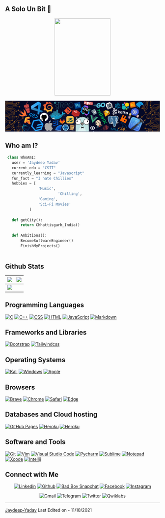 ## A Solo Un Bit 👋

<div align="center"><img src="https://private-user-images.githubusercontent.com/208305611/435424040-b7024354-0a2b-40a3-8923-6d1ec67cae00.png?jwt=eyJhbGciOiJIUzI1NiIsInR5cCI6IkpXVCJ9.eyJpc3MiOiJnaXRodWIuY29tIiwiYXVkIjoicmF3LmdpdGh1YnVzZXJjb250ZW50LmNvbSIsImtleSI6ImtleTUiLCJleHAiOjE3NDUwOTc1NjUsIm5iZiI6MTc0NTA5NzI2NSwicGF0aCI6Ii8yMDgzMDU2MTEvNDM1NDI0MDQwLWI3MDI0MzU0LTBhMmItNDBhMy04OTIzLTZkMWVjNjdjYWUwMC5wbmc_WC1BbXotQWxnb3JpdGhtPUFXUzQtSE1BQy1TSEEyNTYmWC1BbXotQ3JlZGVudGlhbD1BS0lBVkNPRFlMU0E1M1BRSzRaQSUyRjIwMjUwNDE5JTJGdXMtZWFzdC0xJTJGczMlMkZhd3M0X3JlcXVlc3QmWC1BbXotRGF0ZT0yMDI1MDQxOVQyMTE0MjVaJlgtQW16LUV4cGlyZXM9MzAwJlgtQW16LVNpZ25hdHVyZT03Y2E4MDc4NGZlMmVhNTg5MzBkMjQxYWUyMTc0ZGVhYzc0NWE2MzAzZmJkOTgwYzZjYjVmYTM1NTQ2N2JlMWFkJlgtQW16LVNpZ25lZEhlYWRlcnM9aG9zdCJ9.e8te5bM7GMtp4AJQOGhAdWm4T3DY6QwU5Nj9IiKBHXU" height = 250px width = 60%  /></div>


![Github Banner](https://github.com/Jaydeep-Yadav/Jaydeep-Yadav/blob/main/banner.png)

## Who am I?

 ```python
  class WhoAmI:
    user = 'Jaydeep Yadav'
	current_edu = "CSIT"
    currently_learning = "Javascript"
    fun_fact = "I hate Chillies"
	hobbies = [
				'Music',
                         'Chilling',
			 	'Gaming',
				'Sci-Fi Movies'
			]
	
	def getCity():
		return Chhattisgarh_India()
	
	def Ambitions():
		BecomeSoftwareEngineer()
		FinishMyProjects()
	
 ```

 
## Github Stats

<img src="https://github-readme-stats.vercel.app/api?username=jaydeep-yadav&&show_icons=true&count_private=true&theme=github_dark">|<img src="https://github-readme-streak-stats.herokuapp.com/?user=jaydeep-yadav&theme=blueberry_duo"/>
|---|---|
<img src="https://github-readme-stats.vercel.app/api/top-langs/?username=jaydeep-yadav&layout=compact&theme=github_dark"/>|

## Programming Languages

<p>
    <a href="#"><img alt="C" src="https://img.shields.io/badge/C%20-%232370ED.svg?logo=c&logoColor=white"></a>
    <a href="#"><img alt="C++" src="https://img.shields.io/badge/C++%20-%2300599C.svg?logo=c%2B%2B&logoColor=white"></a>
    <a href="#"><img alt="CSS" src="https://img.shields.io/badge/CSS%20-%231572B6.svg?logo=css3&logoColor=white"></a>
    <a href="#"><img alt="HTML" src="https://img.shields.io/badge/HTML%20-%23E34F26.svg?logo=html5&logoColor=white"></a>
    <a href="#"><img alt="JavaScript" src="https://img.shields.io/badge/JavaScript%20-%23F7DF1E.svg?logo=javascript&logoColor=black"></a>
    <a href="#"><img alt="Markdown" src="https://img.shields.io/badge/Markdown-%23000000.svg?logo=markdown&logoColor=white"></a>
</p>

## Frameworks and Libraries
<p>
   <a href="#"><img alt="Bootstrap" src="https://img.shields.io/badge/Bootstrap-563D7C?logo=bootstrap&logoColor=white"></a>
   <a href="#"><img alt="Tailwindcss" src="https://img.shields.io/badge/tailwindcss-%2338B2AC.svg?logo=tailwindcss&logoColor=white"></a>
</p>

## Operating Systems
<p>
	<a href="#"><img alt="Kali" src="https://img.shields.io/badge/Kali_Linux-557C94?logo=kali-linux&logoColor=white"></a>
	<a href="#"><img alt="Windows" src="https://img.shields.io/badge/Windows-0078D6?logo=windows&logoColor=white"></a>
	<a href="#"><img alt="Apple" src="https://img.shields.io/badge/mac%20os-000000?logo=apple&logoColor=white"></a>
	
</p>

## Browsers
<p>
	<a href="#"><img alt="Brave" src="https://img.shields.io/badge/Brave-FB542B?logo=brave&logoColor=white"></a>
	<a href="#"><img alt="Chrome" src="https://img.shields.io/badge/Google_chrome-4285F4?logo=Google-Chrome&logoColor=white"></a>
	<a href="#"><img alt="Safari" src="https://img.shields.io/badge/Safari-FF1B2D?logo=Safari&logoColor=white"></a>
	<a href="#"><img alt="Edge" src="https://img.shields.io/badge/Microsoft_Edge-0078D7?logo=Microsoft-edge&logoColor=white"></a>
</p>

## Databases and Cloud hosting

<p>
    <a href="#"><img alt="GitHub Pages" src="https://img.shields.io/badge/GitHub%20Pages-%23327FC7.svg?logo=github&logoColor=white"></a>
    <a href="#"><img alt="Heroku" src="https://img.shields.io/badge/Heroku%20-%23430098.svg?logo=heroku&logoColor=white"></a>
    <a href="#"><img alt="Heroku" src="https://img.shields.io/badge/Xampp%20-%23430098.svg?logo=xampp&logoColor=white"></a>
</p> 

## Software and Tools
<p>
  <a href="#"><img alt="Git" src="https://img.shields.io/badge/Git%20-%23F05033.svg?logo=git&logoColor=white"></a>
	<a href="#"><img alt="Vim" src="https://img.shields.io/badge/VIM-%2311AB00.svg?logo=vim&logoColor=white"></a>
  <a href="#"><img alt="Visual Studio Code" src="https://img.shields.io/badge/Visual%20Studio%20Code-0078d7.svg?logo=visual-studio-code&logoColor=white"></a>
  <a href="#"><img alt="Pycharm" src="https://img.shields.io/badge/pycharm-143?logo=pycharm&logoColor=black&color=green&labelColor=green"></a>
	<a href="#"><img alt="Sublime" src="https://img.shields.io/badge/sublime_text-%23575757.svg?logo=sublime-text&logoColor=important"></a>
	<a href="#"><img alt="Notepad" src="https://img.shields.io/badge/Notepad++-90E59A.svg?logo=notepad%2B%2B&logoColor=black"></a>
	<a href="#"><img alt="Xcode" src="https://img.shields.io/badge/Xcode-007ACC?for-the-badge&logo=xcode&logoColor=white"></a>
	<a href="#"><img alt="Intellij" src="https://img.shields.io/badge/IntelliJ&nbsp;IDEA-000000.svg?logo=intellij-idea&logoColor=white"></a>
</p>

## Connect with Me


<p align="center">
  <a href="https://linkedin.com/in/jaydeepyadav"><img alt="Linkedin" title="Jaydeep Yadav Linkedin" src="https://img.shields.io/badge/LinkedIn-0077B5?style=for-the-badge&logo=linkedin&logoColor=white"></a>
  <a href="https://github.com/Jaydeep-Yadav"><img alt="Github" title="Jaydeep Yadav Github" src="https://img.shields.io/badge/GitHub-100000?style=for-the-badge&logo=github&logoColor=white"></a>
  <a href="https://www.snapchat.com/add/badboy5299"><img alt="Bad Boy Snapchat" title="Jaydeep Yadav SC" src="https://img.shields.io/badge/Snapchat-FFFC00?style=for-the-badge&logo=snapchat&logoColor=white"></a>
  <a href="https://facebook.com/killerboy.jy"><img alt="Facebook" title="Jaydeep Yadav FB" src="https://img.shields.io/badge/Facebook-1877F2?style=for-the-badge&logo=facebook&logoColor=white"></a>
  <a href="https://instagram.com/bad_boy_official2"><img alt="Instagram" title="Jaydeep Yadav Instagram" src="https://img.shields.io/badge/Instagram-E4405F?style=for-the-badge&logo=instagram&logoColor=white"></a>
 </p>
 <p align="center">
  <a href="mailto:yadavjay374@gmail.com"><img alt="Gmail" title="Jaydeep Yadav Gmail" src="https://img.shields.io/badge/Gmail-D14836?style=for-the-badge&logo=gmail&logoColor=white"></a>
  <a href="https://t.me/jaydeep91"><img alt="Telegram" title="Jaydeep Yadav Telegram" src="https://img.shields.io/badge/Telegram-2CA5E0?style=for-the-badge&logo=telegram&logoColor=white"></a> 
<a href="http://twitter.com/jaydeep__Yadav_"><img alt="Twitter" title="Jaydeep Yadav Twitter" src="https://img.shields.io/badge/Twitter-1DA1F2?style=for-the-badge&logo=twitter&logoColor=white"></a>
<a href="https://www.cloudskillsboost.google/public_profiles/7d84e454-3e99-4e55-95bf-5888926e1a5e"><img alt="Qwiklabs" title="Jaydeep Yadav Qwiklabs" src="https://img.shields.io/badge/Google_Cloud-4285F4?style=for-the-badge&logo=google-cloud&logoColor=white"></a>
</p>

------
[Jaydeep-Yadav](https://github.com/jaydeep-yadav)
Last Edited on - 11/10/2021
